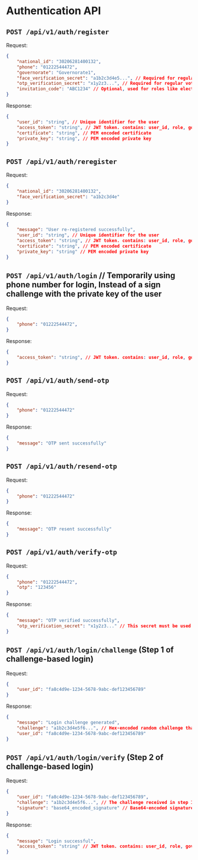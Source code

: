 # **Authentication API**

## `POST /api/v1/auth/register`

Request:

```json
{
    "national_id": "30206281400132",
    "phone": "01222544472",
    "governorate": "Governorate1",
    "face_verification_secret": "a1b2c3d4e5...", // Required for regular voters, obtained from face verification process
    "otp_verification_secret": "x1y2z3...", // Required for regular voters, obtained from OTP verification
    "invitation_code": "ABC1234" // Optional, used for roles like election commission or auditor (bypasses all verification)
}
```

Response:

```json
{
    "user_id": "string", // Unique identifier for the user
    "access_token": "string", // JWT token. contains: user_id, role, governorate
    "certificate": "string", // PEM encoded certificate
    "private_key": "string", // PEM encoded private key
}
```

## `POST /api/v1/auth/reregister`

Request:

```json
{
    "national_id": "30206281400132",
    "face_verification_secret": "a1b2c3d4e"
}
```

Response:

```json
{
    "message": "User re-registered successfully",
    "user_id": "string", // Unique identifier for the user
    "access_token": "string", // JWT token. contains: user_id, role, governorate
    "certificate": "string", // PEM encoded certificate
    "private_key": "string" // PEM encoded private key
}
```


## `POST /api/v1/auth/login` // Temporarily using phone number for login, Instead of a sign challenge with the private key of the user

Request:

```json
{
    "phone": "01222544472",
}
```

Response:

```json
{
    "access_token": "string", // JWT token. contains: user_id, role, governorate
}
```

## `POST /api/v1/auth/send-otp`

Request:

```json
{
    "phone": "01222544472"
}
```

Response:

```json
{
    "message": "OTP sent successfully"
}
```

## `POST /api/v1/auth/resend-otp`

Request:

```json
{
    "phone": "01222544472"
}
```

Response:

```json
{
    "message": "OTP resent successfully"
}
```

## `POST /api/v1/auth/verify-otp`

Request:

```json
{
    "phone": "01222544472",
    "otp": "123456"
}
```

Response:

```json
{
    "message": "OTP verified successfully",
    "otp_verification_secret": "x1y2z3..." // This secret must be used in the registration request
}
```

## `POST /api/v1/auth/login/challenge` (Step 1 of challenge-based login)

Request:

```json
{
    "user_id": "fa8c4d9e-1234-5678-9abc-def123456789"
}
```

Response:

```json
{
    "message": "Login challenge generated",
    "challenge": "a1b2c3d4e5f6...", // Hex-encoded random challenge that must be signed
    "user_id": "fa8c4d9e-1234-5678-9abc-def123456789"
}
```

## `POST /api/v1/auth/login/verify` (Step 2 of challenge-based login)

Request:

```json
{
    "user_id": "fa8c4d9e-1234-5678-9abc-def123456789",
    "challenge": "a1b2c3d4e5f6...", // The challenge received in step 1
    "signature": "base64_encoded_signature" // Base64-encoded signature of the challenge
}
```

Response:

```json
{
    "message": "Login successful",
    "access_token": "string" // JWT token. contains: user_id, role, governorate
}
```
